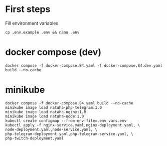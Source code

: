 # First steps
Fill environment variables 
```
cp .env.example .env && nano .env
```

# docker compose (dev)
```
docker compose -f docker-compose.84.yaml -f docker-compose.84.dev.yaml build --no-cache
```

# minikube

```
docker compose -f docker-compose.84.yaml build --no-cache
minikube image load nataha-php-telegram:1.0
minikube image load nataha-nginx:1.0
minikube image load nataha-node:1.0
kubectl create configmap --from-env-file=.env vars.env
kubectl apply -f nginx-service.yaml,nginx-deployment.yaml, \ 
node-deployment.yaml,node-service.yaml, \ 
php-telegram-deployment.yaml,php-telegram-service.yaml, \ 
php-twitch-deployment.yaml
```